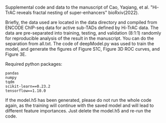 Supplemental code and data to the manuscript of Cao, Yaqiang, et al. "Hi-TrAC reveals fractal nesting of super-enhancers" bioRxiv(2022).      

Briefly, the data used are located in the data directory and compiled from ENCODE ChIP-seq data for active sub-TADs defined by Hi-TrAC data. The data are pre-separated into training, testing, and validation (8:1:1) randomly for reproducible analysis of the result in the manuscript. You can do the separation from all.txt. The code of deepModel.py was used to train the model, and generate the figures of Figure S1C, Figure 3D ROC curves, and Figure 3E. 

Required python packages:
```
pandas
numpy 
tqdm 
scikit-learn==0.23.2
tensorflow==1.10.0 
```

If the model.h5 has been generated, please do not run the whole code again, as the training will continue with the saved model and will lead to different feature importances. Just delete the model.h5 and re-run the code.  

